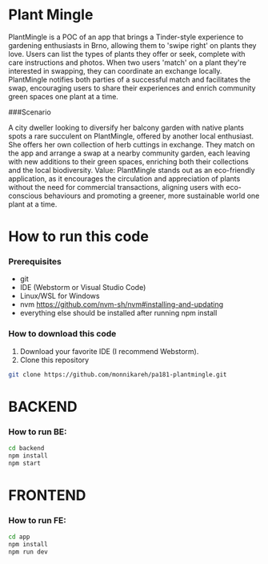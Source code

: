 # Plant Mingle

PlantMingle is a POC of an app that brings a Tinder-style experience to gardening enthusiasts in Brno, allowing them to 'swipe right' on plants they love. 
Users can list the types of plants they offer or seek, complete with care instructions and photos. When two users 'match' on a plant they're interested in swapping, they can coordinate an exchange locally. 
PlantMingle notifies both parties of a successful match and facilitates the swap, encouraging users to share their experiences and enrich community green spaces one plant at a time. 

###Scenario

A city dweller looking to diversify her balcony garden with native plants spots a rare succulent on PlantMingle, offered by another local enthusiast. She offers her own collection of herb cuttings in exchange. They match on the app and arrange a swap at a nearby community garden, each leaving with new additions to their green spaces, enriching both their collections and the local biodiversity. Value: PlantMingle stands out as an eco-friendly application, as it encourages the circulation and appreciation of plants without the need for commercial transactions, aligning users with eco-conscious behaviours and promoting a greener, more sustainable world one plant at a time.

# How to run this code
### Prerequisites 
- git
- IDE (Webstorm or Visual Studio Code)
- Linux/WSL for Windows 
- nvm https://github.com/nvm-sh/nvm#installing-and-updating
- everything else should be installed after running npm install

### How to download this code
1. Download your favorite IDE (I recommend Webstorm).
2. Clone this repository
```bash
git clone https://github.com/monnikareh/pa181-plantmingle.git
```

# BACKEND
### How to run BE:

```bash
cd backend
npm install
npm start
```

# FRONTEND
### How to run FE:

```bash
cd app
npm install
npm run dev
```


    

    


